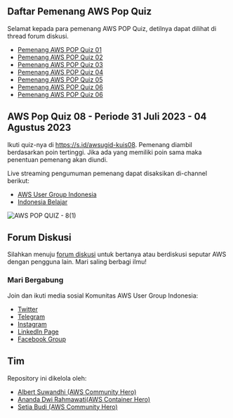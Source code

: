 ## Daftar Pemenang AWS Pop Quiz

Selamat kepada para pemenang AWS POP Quiz, detilnya dapat dilihat di thread forum diskusi.

- [Pemenang AWS POP Quiz 01](https://github.com/awsugid/forum/discussions/9)
- [Pemenang AWS POP Quiz 02](https://github.com/awsugid/forum/discussions/11)
- [Pemenang AWS POP Quiz 03](https://github.com/awsugid/forum/discussions/12)
- [Pemenang AWS POP Quiz 04](https://github.com/awsugid/forum/discussions/14)
- [Pemenang AWS POP Quiz 05](https://github.com/awsugid/forum/discussions/15)
- [Pemenang AWS POP Quiz 06](https://github.com/awsugid/forum/discussions/17)
- [Pemenang AWS POP Quiz 06](https://github.com/awsugid/forum/discussions/18)


## AWS Pop Quiz 08 - Periode 31 Juli 2023 - 04 Agustus 2023

Ikuti quiz-nya di https://s.id/awsugid-kuis08. Pemenang diambil berdasarkan poin tertinggi. Jika ada yang memiliki poin sama maka penentuan pemenang akan diundi.

Live streaming pengumuman pemenang dapat disaksikan di-channel berikut:

- [AWS User Group Indonesia](https://www.youtube.com/@awsusergroupindonesia9881/streams)
- [Indonesia Belajar](https://www.youtube.com/@belajaridn/streams)

![AWS POP QUIZ - 8(1)](https://github.com/awsugid/.github/assets/26140300/fbad808c-55b1-4e73-a4fd-1d66fa65a3d9)


## Forum Diskusi

Silahkan menuju [forum diskusi](https://github.com/awsugid/forum/discussions) untuk bertanya atau berdiskusi seputar AWS dengan pengguna lain. Mari saling berbagi ilmu!

### Mari Bergabung

Join dan ikuti media sosial Komunitas AWS User Group Indonesia:
- [Twitter](https://twitter.com/AWSUserGroupID/)
- [Telegram](https://t.me/AWSUserGroupID)
- [Instagram](https://instagram.com/awsugid)
- [LinkedIn Page](https://www.linkedin.com/company/awsugid)
- [Facebook Group](https://web.facebook.com/groups/awsindonesia)

## Tim

Repository ini dikelola oleh:

- [Albert Suwandhi (AWS Community Hero)](https://www.linkedin.com/in/albertsuwandhi/)
- [Ananda Dwi Rahmawati(AWS Container Hero)](https://www.linkedin.com/in/anandadwir/)
- [Setia Budi (AWS Community Hero)](https://www.linkedin.com/in/boedybios/)
